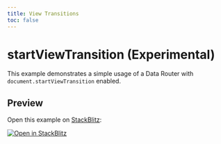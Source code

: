 ```yaml
---
title: View Transitions
toc: false
---
```


# startViewTransition (Experimental)

This example demonstrates a simple usage of a Data Router with `document.startViewTransition` enabled.

## Preview

Open this example on [StackBlitz](https://stackblitz.com):

[![Open in StackBlitz](https://developer.stackblitz.com/img/open_in_stackblitz.svg)](https://stackblitz.com/github/remix-run/react-router/tree/brophdawg11/start-view-transition/examples/view-transitions?file=src/App.tsx)
